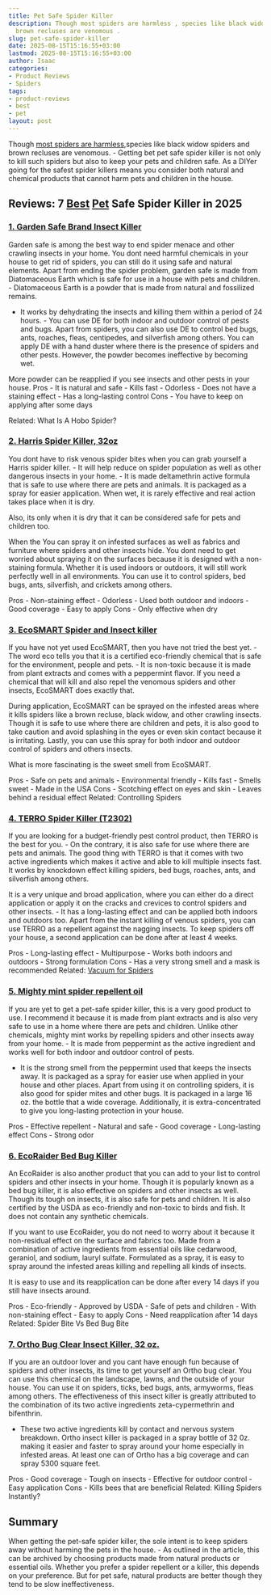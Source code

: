 ```yaml
---
title: Pet Safe Spider Killer
description: Though most spiders are harmless , species like black widow spiders and
  brown recluses are venomous .
slug: pet-safe-spider-killer
date: 2025-08-15T15:16:55+03:00
lastmod: 2025-08-15T15:16:55+03:00
author: Isaac
categories:
- Product Reviews
- Spiders
tags:
- product-reviews
- best
- pet
layout: post
---
```

Though [most spiders are harmless](https://my.clevelandclinic.org/health/diseases/16639-spider-bites),species like black widow spiders and brown recluses are venomous. - Getting bet pet safe spider killer is not only to kill such spiders but also to keep your pets and children safe. As a DIYer going for the safest spider killers means you consider both natural and chemical products that cannot harm pets and children in the house.

## Reviews: 7 [Best](https://pestpolicy.com/best-chipmunk-repellents/) [Pet](https://pestpolicy.com/healthy-pets-rodent-control/) Safe Spider Killer in 2025

###  [1. Garden Safe Brand Insect Killer](https://www.amazon.com/dp/B00E8LBRVI/?tag=p-policy-20)

Garden safe is among the best way to end spider menace and other crawling insects in your home. You dont need harmful chemicals in your house to get rid of spiders, you can still do it using safe and natural elements. Apart from ending the spider problem, garden safe is made from Diatomaceous Earth which is safe for use in a house with pets and children. - Diatomaceous Earth is a powder that is made from natural and fossilized remains.

- It works by dehydrating the insects and killing them within a period of 24 hours. - You can use DE for both indoor and outdoor control of pests and bugs. Apart from spiders, you can also use DE to control bed bugs, ants, roaches, fleas, centipedes, and silverfish among others. You can apply DE with a hand duster where there is the presence of spiders and other pests. However, the powder becomes ineffective by becoming wet.

More powder can be reapplied if you see insects and other pests in your house. Pros - It is natural and safe - Kills fast - Odorless - Does not have a staining effect - Has a long-lasting control Cons - You have to keep on applying after some days

Related: What Is A Hobo Spider?

###  [2. Harris Spider Killer, 32oz](https://www.amazon.com/dp/B00E8LBRVI/?tag=p-policy-20)

You dont have to risk venous spider bites when you can grab yourself a Harris spider killer. - It will help reduce on spider population as well as other dangerous insects in your home. - It is made deltamethrin active formula that is safe to use where there are pets and animals. It is packaged as a spray for easier application. When wet, it is rarely effective and real action takes place when it is dry.

Also, its only when it is dry that it can be considered safe for pets and children too.

When the You can spray it on infested surfaces as well as fabrics and furniture where spiders and other insects hide. You dont need to get worried about spraying it on the surfaces because it is designed with a non-staining formula. Whether it is used indoors or outdoors, it will still work perfectly well in all environments. You can use it to control spiders, bed bugs, ants, silverfish, and crickets among others.

Pros - Non-staining effect - Odorless - Used both outdoor and indoors - Good coverage - Easy to apply Cons - Only effective when dry

###  [3. EcoSMART Spider and Insect killer](https://www.amazon.com/dp/B00E8LBRVI/?tag=p-policy-20)

If you have not yet used EcoSMART, then you have not tried the best yet. - The word eco tells you that it is a certified eco-friendly chemical that is safe for the environment, people and pets. - It is non-toxic because it is made from plant extracts and comes with a peppermint flavor. If you need a chemical that will kill and also repel the venomous spiders and other insects, EcoSMART does exactly that.

During application, EcoSMART can be sprayed on the infested areas where it kills spiders like a brown recluse, black widow, and other crawling insects. Though it is safe to use where there are children and pets, it is also good to take caution and avoid splashing in the eyes or even skin contact because it is irritating. Lastly, you can use this spray for both indoor and outdoor control of spiders and others insects.

What is more fascinating is the sweet smell from EcoSMART.

Pros - Safe on pets and animals - Environmental friendly - Kills fast - Smells sweet - Made in the USA Cons - Scotching effect on eyes and skin - Leaves behind a residual effect Related: Controlling Spiders

###  [4. TERRO Spider Killer (T2302)](https://www.amazon.com/dp/B00E8LBRVI/?tag=p-policy-20)

If you are looking for a budget-friendly pest control product, then TERRO is the best for you. - On the contrary, it is also safe for use where there are pets and animals. The good thing with TERRO is that it comes with two active ingredients which makes it active and able to kill multiple insects fast. It works by knockdown effect killing spiders, bed bugs, roaches, ants, and silverfish among others.

It is a very unique and broad application, where you can either do a direct application or apply it on the cracks and crevices to control spiders and other insects. - It has a long-lasting effect and can be applied both indoors and outdoors too. Apart from the instant killing of venous spiders, you can use TERRO as a repellent against the nagging insects. To keep spiders off your house, a second application can be done after at least 4 weeks.

Pros - Long-lasting effect - Multipurpose - Works both indoors and outdoors - Strong formulation Cons - Has a very strong smell and a mask is recommended Related: [Vacuum for Spiders](https://pestpolicy.com/best-vacuum-for-spiders/)

###  [5. Mighty mint spider repellent oil](https://www.amazon.com/dp/B00E8LBRVI/?tag=p-policy-20)

If you are yet to get a pet-safe spider killer, this is a very good product to use. I recommend it because it is made from plant extracts and is also very safe to use in a home where there are pets and children. Unlike other chemicals, mighty mint works by repelling spiders and other insects away from your home. - It is made from peppermint as the active ingredient and works well for both indoor and outdoor control of pests.

- It is the strong smell from the peppermint used that keeps the insects away. It is packaged as a spray for easier use when applied in your house and other places. Apart from using it on controlling spiders, it is also good for spider mites and other bugs. It is packaged in a large 16 oz. the bottle that a wide coverage. Additionally, it is extra-concentrated to give you long-lasting protection in your house.

Pros - Effective repellent - Natural and safe - Good coverage - Long-lasting effect Cons - Strong odor

###  [6. EcoRaider Bed Bug Killer](https://www.amazon.com/dp/B00E8LBRVI/?tag=p-policy-20)

An EcoRaider is also another product that you can add to your list to control spiders and other insects in your home. Though it is popularly known as a bed bug killer, it is also effective on spiders and other insects as well. Though its tough on insects, it is also safe for pets and children. It is also certified by the USDA as eco-friendly and non-toxic to birds and fish. It does not contain any synthetic chemicals.

If you want to use EcoRaider, you do not need to worry about it because it non-residual effect on the surface and fabrics too. Made from a combination of active ingredients from essential oils like cedarwood, geraniol, and sodium, lauryl sulfate. Formulated as a spray, it is easy to spray around the infested areas killing and repelling all kinds of insects.

It is easy to use and its reapplication can be done after every 14 days if you still have insects around.

Pros - Eco-friendly - Approved by USDA - Safe of pets and children - With non-staining effect - Easy to apply Cons - Need reapplication after 14 days Related: Spider Bite Vs Bed Bug Bite

###  [7. Ortho Bug Clear Insect Killer, 32 oz.](https://www.amazon.com/dp/B00E8LBRVI/?tag=p-policy-20)

If you are an outdoor lover and you cant have enough fun because of spiders and other insects, its time to get yourself an Ortho bug clear. You can use this chemical on the landscape, lawns, and the outside of your house. You can use it on spiders, ticks, bed bugs, ants, armyworms, fleas among others. The effectiveness of this insect killer is greatly attributed to the combination of its two active ingredients zeta-cypermethrin and bifenthrin.

- These two active ingredients kill by contact and nervous system breakdown. Ortho insect killer is packaged in a spray bottle of 32 0z. making it easier and faster to spray around your home especially in infested areas. At least one can of Ortho has a big coverage and can spray 5300 square feet.

Pros - Good coverage - Tough on insects - Effective for outdoor control - Easy application Cons - Kills bees that are beneficial Related: Killing Spiders Instantly?

##  Summary

When getting the pet-safe spider killer, the sole intent is to keep spiders away without harming the pets in the house. - As outlined in the article, this can be archived by choosing products made from natural products or essential oils. Whether you prefer a spider repellent or a killer, this depends on your preference. But for pet safe, natural products are better though they tend to be slow ineffectiveness.
